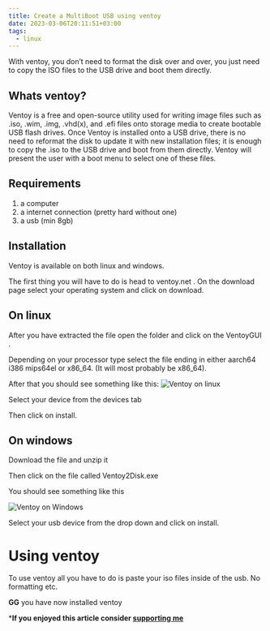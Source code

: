 ```yaml
---
title: Create a MultiBoot USB using ventoy
date: 2023-03-06T20:11:51+03:00
tags:
  - linux
---
```

With ventoy, you don’t need to format the disk over and over, you just need to copy the ISO files to the USB drive and boot them directly.

## Whats ventoy?
Ventoy is a free and open-source utility used for writing image files such as .iso, .wim, .img, .vhd(x), and .efi files onto storage media to create bootable USB flash drives. Once Ventoy is installed onto a USB drive, there is no need to reformat the disk to update it with new installation files; it is enough to copy the .iso to the USB drive and boot from them directly. Ventoy will present the user with a boot menu to select one of these files.

## Requirements
1. a computer
2. a internet connection (pretty hard without one)
3. a usb (min 8gb)

## Installation
Ventoy is available on both linux and windows.

The first thing you will have to do is head to ventoy.net . On the download page select your operating system and click on download.

## On linux
After you have extracted the file open the folder and click on the VentoyGUI .

Depending on your processor type select the file ending in either aarch64 i386 mips64el or x86_64. (It will most probably be x86_64).

After that you should see something like this:
![Ventoy on linux](../assets/ventoy.webp)

Select your device from the devices tab

Then click on install.

## On windows
Download the file and unzip it

Then click on the file called Ventoy2Disk.exe

You should see something like this

![Ventoy on Windows](../assets/ventoy-win.webp)

Select your usb device from the drop down and click on install.

# Using ventoy 
To use ventoy all you have to do is paste your iso files inside of the usb. No formatting etc.

**GG** you have now installed ventoy

***If you enjoyed this article consider [supporting me](../../donate)**


